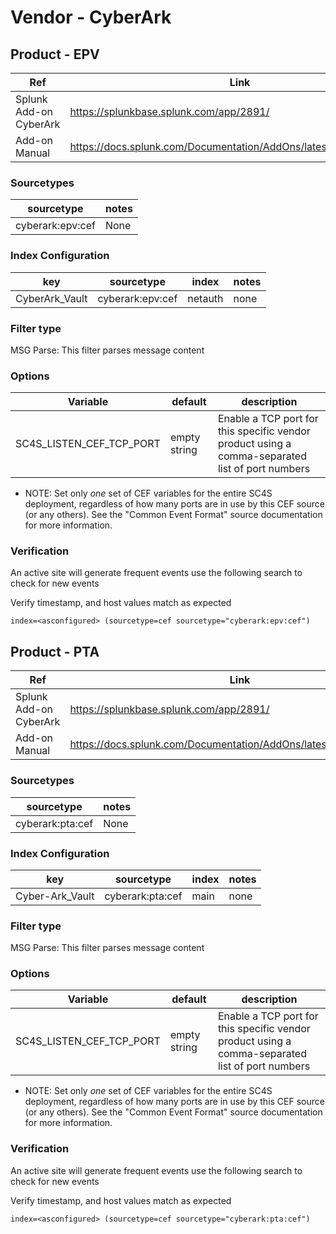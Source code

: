 # Vendor - CyberArk

## Product - EPV

| Ref            | Link                                                                                                    |
|----------------|---------------------------------------------------------------------------------------------------------|
| Splunk Add-on CyberArk | https://splunkbase.splunk.com/app/2891/                                                              |
| Add-on Manual | https://docs.splunk.com/Documentation/AddOns/latest/CyberArk/About                                                      |


### Sourcetypes

| sourcetype     | notes                                                                                                   |
|----------------|---------------------------------------------------------------------------------------------------------|
| cyberark:epv:cef        | None                                                                                                |

### Index Configuration

| key            | sourcetype     | index          | notes          |
|----------------|----------------|----------------|----------------|
| CyberArk_Vault      | cyberark:epv:cef      | netauth          | none          |

### Filter type

MSG Parse: This filter parses message content

### Options

| Variable       | default        | description    |
|----------------|----------------|----------------|
| SC4S_LISTEN_CEF_TCP_PORT      | empty string      | Enable a TCP port for this specific vendor product using a comma-separated list of port numbers |

* NOTE:  Set only _one_ set of CEF variables for the entire SC4S deployment, regardless of how
many ports are in use by this CEF source (or any others).  See the "Common Event Format" source
documentation for more information.

### Verification

An active site will generate frequent events use the following search to check for new events

Verify timestamp, and host values match as expected    

```
index=<asconfigured> (sourcetype=cef sourcetype="cyberark:epv:cef")
```

## Product - PTA

| Ref            | Link                                                                                                    |
|----------------|---------------------------------------------------------------------------------------------------------|
| Splunk Add-on CyberArk | https://splunkbase.splunk.com/app/2891/                                                              |
| Add-on Manual | https://docs.splunk.com/Documentation/AddOns/latest/CyberArk/About                                                      |


### Sourcetypes

| sourcetype     | notes                                                                                                   |
|----------------|---------------------------------------------------------------------------------------------------------|
| cyberark:pta:cef        | None                                                                                                |

### Index Configuration

| key            | sourcetype     | index          | notes          |
|----------------|----------------|----------------|----------------|
| Cyber-Ark_Vault      | cyberark:pta:cef      | main          | none          |

### Filter type

MSG Parse: This filter parses message content

### Options

| Variable       | default        | description    |
|----------------|----------------|----------------|
| SC4S_LISTEN_CEF_TCP_PORT      | empty string      | Enable a TCP port for this specific vendor product using a comma-separated list of port numbers |

* NOTE:  Set only _one_ set of CEF variables for the entire SC4S deployment, regardless of how
many ports are in use by this CEF source (or any others).  See the "Common Event Format" source
documentation for more information.

### Verification

An active site will generate frequent events use the following search to check for new events

Verify timestamp, and host values match as expected    

```
index=<asconfigured> (sourcetype=cef sourcetype="cyberark:pta:cef")
```
